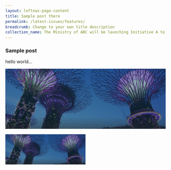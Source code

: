 ```yaml
---
layout: leftnav-page-content
title: Sample post there
permalink: /latest-issues/features/
breadcrumb: Change to your own title description
collection_name: The Ministry of ABC will be launching Initiative A to help Singaporeans...
---
```


### Sample post

hello world...

![sample image here when file doesnt load](/images/hero-banner.png)



<img src="/images/hero-banner.png" alt="sample image here when file doesnt load" style="width:50%;" />
